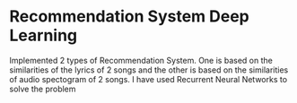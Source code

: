# Recommendation System Deep Learning

Implemented 2 types of Recommendation System. One is based on the similarities of the lyrics of 2 songs and the other is based on the similarities of audio spectogram of 2 songs. I have used Recurrent Neural Networks to solve the problem 
